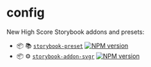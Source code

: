 # config

New High Score Storybook addons and presets:

- :package: :books: [`storybook-preset`](packages/storybook-preset) [![NPM version](https://img.shields.io/npm/v/@newhighsco/storybook-preset.svg)](https://www.npmjs.com/package/@newhighsco/storybook-preset)
- :package: :gear: [`storybook-addon-svgr`](packages/storybook-addon-svgr) [![NPM version](https://img.shields.io/npm/v/@newhighsco/storybook-addon-svgr.svg)](https://www.npmjs.com/package/@newhighsco/storybook-addon-svgr)
